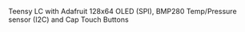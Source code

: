  Teensy LC with Adafruit 128x64 OLED (SPI), BMP280 Temp/Pressure sensor (I2C) and Cap Touch Buttons 
